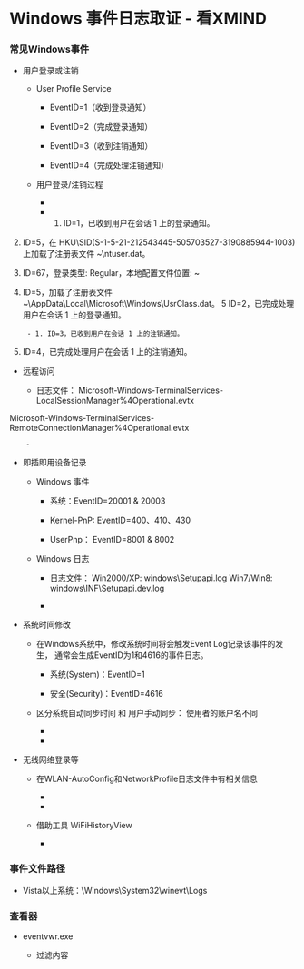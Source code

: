 # Windows 事件日志取证 - 看XMIND

### 常见Windows事件


- 用户登录或注销

    - User Profile Service

        - EventID=1（收到登录通知）

        - EventID=2（完成登录通知）

        - EventID=3（收到注销通知）

        - EventID=4（完成处理注销通知）

    - 用户登录/注销过程

        -  

        -  1. ID=1，已收到用户在会话 1 上的登录通知。

2. ID=5，在 HKU\SID(S-1-5-21-212543445-505703527-3190885944-1003)上加载了注册表文件 ~\ntuser.dat。

3. ID=67，登录类型: Regular，本地配置文件位置: ~

4. ID=5，加载了注册表文件
    ~\AppData\Local\Microsoft\Windows\\UsrClass.dat。
    5 ID=2，已完成处理用户在会话 1 上的登录通知。

    	- 1. ID=3，已收到用户在会话 1 上的注销通知。

5. ID=4，已完成处理用户在会话 1 上的注销通知。

- 远程访问

    - 日志文件：
        Microsoft-Windows-TerminalServices-LocalSessionManager%4Operational.evtx

Microsoft-Windows-TerminalServices-RemoteConnectionManager%4Operational.evtx

		-  

- 即插即用设备记录

    - Windows 事件

        - 系统：EventID=20001 & 20003

        - Kernel-PnP: EventID=400、410、430

        - UserPnp： EventID=8001 & 8002

    - Windows 日志

        - 日志文件：
            Win2000/XP:	windows\Setupapi.log
            Win7/Win8: windows\INF\Setupapi.dev.log


		-  

- 系统时间修改

    - 在Windows系统中，修改系统时间将会触发Event Log记录该事件的发生， 通常会生成EventID为1和4616的事件日志。

        - 系统(System)：EventID=1

        - 安全(Security)：EventID=4616

    - 区分系统自动同步时间 和 用户手动同步：
        使用者的账户名不同

        -  

        -  

- 无线网络登录等

    - 在WLAN-AutoConfig和NetworkProfile日志文件中有相关信息

        -  

        -  

    - 借助工具 WiFiHistoryView

        -  

### 事件文件路径

- Vista以上系统：\Windows\System32\winevt\Logs

### 查看器

- eventvwr.exe

    - 过滤内容